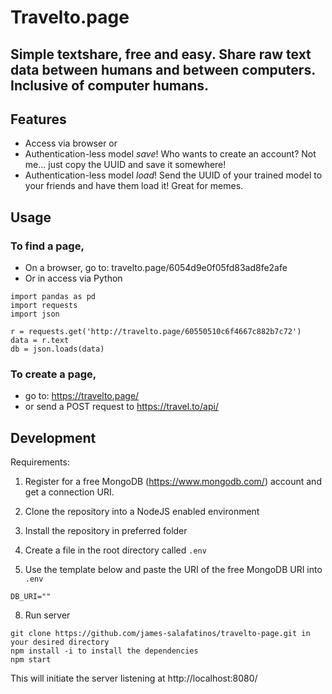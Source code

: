 # Travelto.page

## Simple textshare, free and easy. Share raw text data between humans and between computers. Inclusive of computer humans.


## Features
- Access via browser or 
- Authentication-less model *save*! Who wants to create an account? Not me... just copy the UUID and save it somewhere!
- Authentication-less model *load*! Send the UUID of your trained model to your friends and have them load it! Great for memes.

## Usage

### To find a page,

- On a browser, go to: travelto.page/6054d9e0f05fd83ad8fe2afe
- Or in access via Python
```
import pandas as pd 
import requests
import json

r = requests.get('http://travelto.page/60550510c6f4667c882b7c72')
data = r.text
db = json.loads(data)
```

### To create a page,

- go to: https://travelto.page/
- or send a POST request to https://travel.to/api/



## Development
Requirements:
1. Register for a free MongoDB (https://www.mongodb.com/) account and get a connection URI.

3. Clone the repository into a NodeJS enabled environment
4. Install the repository in preferred folder
5. Create a file in the root directory called ```.env```
6. Use the template below and paste the URI of the free MongoDB URI into ```.env```
```
DB_URI=""
```
8. Run server
```
git clone https://github.com/james-salafatinos/travelto-page.git in your desired directory
npm install -i to install the dependencies
npm start
```
This will initiate the server listening at http://localhost:8080/


